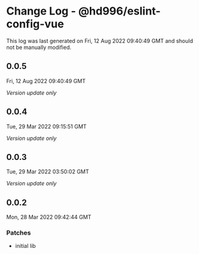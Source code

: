 # Change Log - @hd996/eslint-config-vue

This log was last generated on Fri, 12 Aug 2022 09:40:49 GMT and should not be manually modified.

## 0.0.5
Fri, 12 Aug 2022 09:40:49 GMT

_Version update only_

## 0.0.4
Tue, 29 Mar 2022 09:15:51 GMT

_Version update only_

## 0.0.3
Tue, 29 Mar 2022 03:50:02 GMT

_Version update only_

## 0.0.2
Mon, 28 Mar 2022 09:42:44 GMT

### Patches

- initial lib

